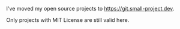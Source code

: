 I've moved my open source projects to https://git.small-project.dev.

Only projects with MIT License are still valid here.
